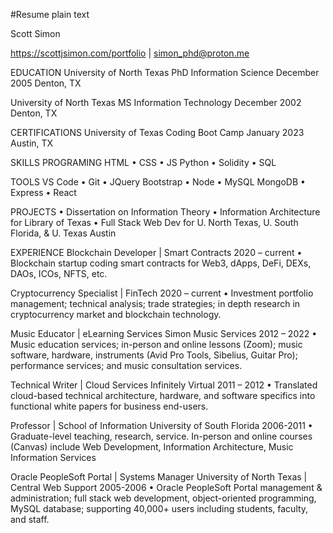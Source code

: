 #Resume plain text

Scott Simon

<https://scottjsimon.com/portfolio> | simon_phd@proton.me

EDUCATION
University of North Texas
PhD Information Science
December 2005 Denton, TX

University of North Texas
MS Information Technology
December 2002 Denton, TX

CERTIFICATIONS
University of Texas
Coding Boot Camp
January 2023 Austin, TX

SKILLS
PROGRAMING
HTML • CSS • JS
Python • Solidity • SQL

TOOLS
VS Code • Git • JQuery
Bootstrap • Node • MySQL MongoDB • Express • React

PROJECTS
• Dissertation on Information Theory
• Information Architecture for Library of Texas
• Full Stack Web Dev for U. North Texas, U. South Florida, & U. Texas Austin

EXPERIENCE
Blockchain Developer | Smart Contracts 2020 – current
• Blockchain startup coding smart contracts for Web3, dApps, DeFi, DEXs, DAOs, ICOs, NFTS, etc.

Cryptocurrency Specialist | FinTech 2020 – current
• Investment portfolio management; technical analysis; trade strategies; in depth research in cryptocurrency market and blockchain technology.

Music Educator | eLearning Services
Simon Music Services 2012 – 2022
• Music education services; in-person and online lessons (Zoom); music software, hardware, instruments (Avid Pro Tools, Sibelius, Guitar Pro); performance services; and music consultation services.

Technical Writer | Cloud Services
Infinitely Virtual 2011 – 2012
• Translated cloud-based technical architecture, hardware, and software specifics into functional white papers for business end-users.

Professor | School of Information
University of South Florida 2006-2011
• Graduate-level teaching, research, service. In-person and online courses (Canvas) include Web Development, Information Architecture, Music Information Services

Oracle PeopleSoft Portal | Systems Manager
University of North Texas | Central Web Support 2005-2006
• Oracle PeopleSoft Portal management & administration; full stack web development, object-oriented programming, MySQL database; supporting 40,000+ users including students, faculty, and staff.
